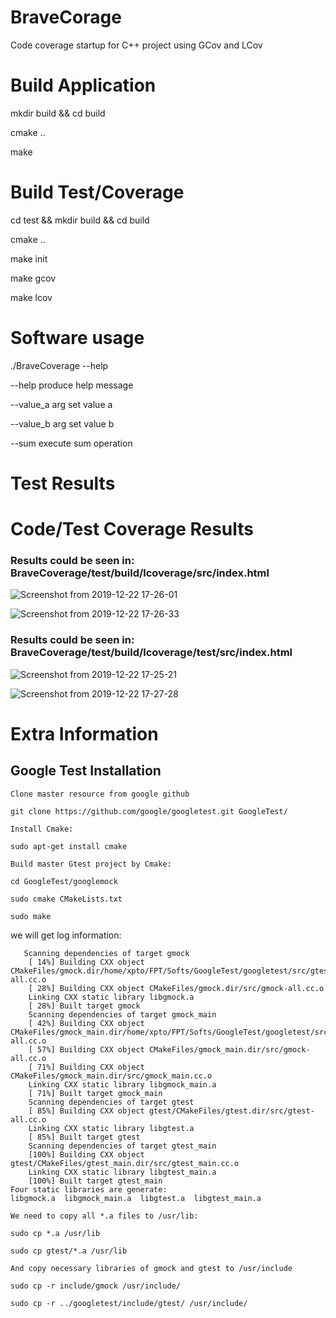 # BraveCorage
Code coverage startup for C++ project using GCov and LCov

# Build Application

mkdir build && cd build

cmake ..

make

# Build Test/Coverage 

cd test && mkdir build && cd build

cmake ..

make init

make gcov

make lcov

# Software usage

./BraveCoverage --help

  --help            produce help message

  --value_a arg     set value a

  --value_b arg     set value b

  --sum             execute sum operation

# Test Results


# Code/Test Coverage Results

### Results could be seen in: BraveCoverage/test/build/lcoverage/src/index.html
![Screenshot from 2019-12-22 17-26-01](https://user-images.githubusercontent.com/27175864/71325163-d26f3880-24e0-11ea-8a18-25dc94d9a153.png)

![Screenshot from 2019-12-22 17-26-33](https://user-images.githubusercontent.com/27175864/71325184-08142180-24e1-11ea-9ab8-92c7180047fb.png)

### Results could be seen in: BraveCoverage/test/build/lcoverage/test/src/index.html
![Screenshot from 2019-12-22 17-25-21](https://user-images.githubusercontent.com/27175864/71325145-91772400-24e0-11ea-918b-2b5711ba4f36.png)

![Screenshot from 2019-12-22 17-27-28](https://user-images.githubusercontent.com/27175864/71325188-1a8e5b00-24e1-11ea-80e4-fffb6c6d1261.png)

# Extra Information

## Google Test Installation

    Clone master resource from google github

    git clone https://github.com/google/googletest.git GoogleTest/

    Install Cmake:

    sudo apt-get install cmake

    Build master Gtest project by Cmake:

    cd GoogleTest/googlemock

    sudo cmake CMakeLists.txt

    sudo make

we will get log information:

```console
   Scanning dependencies of target gmock
    [ 14%] Building CXX object CMakeFiles/gmock.dir/home/xpto/FPT/Softs/GoogleTest/googletest/src/gtest-all.cc.o
    [ 28%] Building CXX object CMakeFiles/gmock.dir/src/gmock-all.cc.o
    Linking CXX static library libgmock.a
    [ 28%] Built target gmock
    Scanning dependencies of target gmock_main
    [ 42%] Building CXX object CMakeFiles/gmock_main.dir/home/xpto/FPT/Softs/GoogleTest/googletest/src/gtest-all.cc.o
    [ 57%] Building CXX object CMakeFiles/gmock_main.dir/src/gmock-all.cc.o
    [ 71%] Building CXX object CMakeFiles/gmock_main.dir/src/gmock_main.cc.o
    Linking CXX static library libgmock_main.a
    [ 71%] Built target gmock_main
    Scanning dependencies of target gtest
    [ 85%] Building CXX object gtest/CMakeFiles/gtest.dir/src/gtest-all.cc.o
    Linking CXX static library libgtest.a
    [ 85%] Built target gtest
    Scanning dependencies of target gtest_main
    [100%] Building CXX object gtest/CMakeFiles/gtest_main.dir/src/gtest_main.cc.o
    Linking CXX static library libgtest_main.a
    [100%] Built target gtest_main
Four static libraries are generate:
libgmock.a  libgmock_main.a  libgtest.a  libgtest_main.a
```
    We need to copy all *.a files to /usr/lib:

    sudo cp *.a /usr/lib

    sudo cp gtest/*.a /usr/lib

    And copy necessary libraries of gmock and gtest to /usr/include

    sudo cp -r include/gmock /usr/include/

    sudo cp -r ../googletest/include/gtest/ /usr/include/


